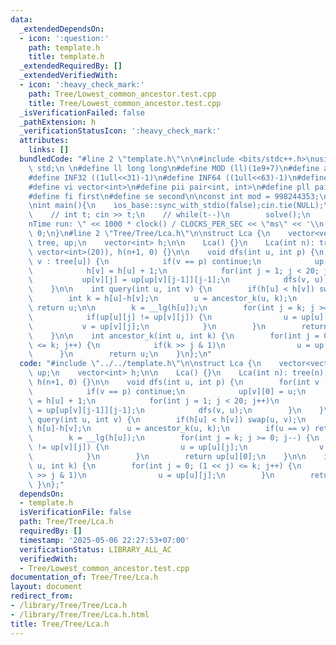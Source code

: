 ```yaml
---
data:
  _extendedDependsOn:
  - icon: ':question:'
    path: template.h
    title: template.h
  _extendedRequiredBy: []
  _extendedVerifiedWith:
  - icon: ':heavy_check_mark:'
    path: Tree/Lowest_common_ancestor.test.cpp
    title: Tree/Lowest_common_ancestor.test.cpp
  _isVerificationFailed: false
  _pathExtension: h
  _verificationStatusIcon: ':heavy_check_mark:'
  attributes:
    links: []
  bundledCode: "#line 2 \"template.h\"\n\n#include <bits/stdc++.h>\nusing namespace\
    \ std;\n \n#define ll long long\n#define MOD (ll)(1e9+7)\n#define all(x) (x).begin(),(x).end()\n\
    #define INF32 ((1ull<<31)-1)\n#define INF64 ((1ull<<63)-1)\n#define inf (ll)1e18\n\
    #define vi vector<int>\n#define pii pair<int, int>\n#define pll pair<ll, ll>\n\
    #define fi first\n#define se second\n\nconst int mod = 998244353;\n\nvoid solve();\n\
    \nint main(){\n    ios_base::sync_with_stdio(false);cin.tie(NULL);\n    // cin.exceptions(cin.failbit);\n\
    \    // int t; cin >> t;\n    // while(t--)\n        solve();\n    cerr << \"\\\
    nTime run: \" << 1000 * clock() / CLOCKS_PER_SEC << \"ms\" << '\\n';\n    return\
    \ 0;\n}\n#line 2 \"Tree/Tree/Lca.h\"\n\nstruct Lca {\n    vector<vector<int>>\
    \ tree, up;\n    vector<int> h;\n\n    Lca() {}\n    Lca(int n): tree(n), up(n+1,\
    \ vector<int>(20)), h(n+1, 0) {}\n\n    void dfs(int u, int p) {\n        for(int\
    \ v : tree[u]) {\n            if(v == p) continue;\n            up[v][0] = u;\n\
    \            h[v] = h[u] + 1;\n            for(int j = 1; j < 20; j++)\n     \
    \           up[v][j] = up[up[v][j-1]][j-1];\n            dfs(v, u);\n        }\n\
    \    }\n\n    int query(int u, int v) {\n        if(h[u] < h[v]) swap(u, v);\n\
    \        int k = h[u]-h[v];\n        u = ancestor_k(u, k);\n        if(u == v)\
    \ return u;\n\n        k = __lg(h[u]);\n        for(int j = k; j >= 0; j--) {\n\
    \            if(up[u][j] != up[v][j]) {\n                u = up[u][j];\n     \
    \           v = up[v][j];\n            }\n        }\n        return up[u][0];\n\
    \    }\n\n    int ancestor_k(int u, int k) {\n        for(int j = 0; (1 << j)\
    \ <= k; j++) {\n            if(k >> j & 1)\n                u = up[u][j];\n  \
    \      }\n        return u;\n    }\n};\n"
  code: "#include \"../../template.h\"\n\nstruct Lca {\n    vector<vector<int>> tree,\
    \ up;\n    vector<int> h;\n\n    Lca() {}\n    Lca(int n): tree(n), up(n+1, vector<int>(20)),\
    \ h(n+1, 0) {}\n\n    void dfs(int u, int p) {\n        for(int v : tree[u]) {\n\
    \            if(v == p) continue;\n            up[v][0] = u;\n            h[v]\
    \ = h[u] + 1;\n            for(int j = 1; j < 20; j++)\n                up[v][j]\
    \ = up[up[v][j-1]][j-1];\n            dfs(v, u);\n        }\n    }\n\n    int\
    \ query(int u, int v) {\n        if(h[u] < h[v]) swap(u, v);\n        int k =\
    \ h[u]-h[v];\n        u = ancestor_k(u, k);\n        if(u == v) return u;\n\n\
    \        k = __lg(h[u]);\n        for(int j = k; j >= 0; j--) {\n            if(up[u][j]\
    \ != up[v][j]) {\n                u = up[u][j];\n                v = up[v][j];\n\
    \            }\n        }\n        return up[u][0];\n    }\n\n    int ancestor_k(int\
    \ u, int k) {\n        for(int j = 0; (1 << j) <= k; j++) {\n            if(k\
    \ >> j & 1)\n                u = up[u][j];\n        }\n        return u;\n   \
    \ }\n};"
  dependsOn:
  - template.h
  isVerificationFile: false
  path: Tree/Tree/Lca.h
  requiredBy: []
  timestamp: '2025-05-06 22:27:53+07:00'
  verificationStatus: LIBRARY_ALL_AC
  verifiedWith:
  - Tree/Lowest_common_ancestor.test.cpp
documentation_of: Tree/Tree/Lca.h
layout: document
redirect_from:
- /library/Tree/Tree/Lca.h
- /library/Tree/Tree/Lca.h.html
title: Tree/Tree/Lca.h
---
```

